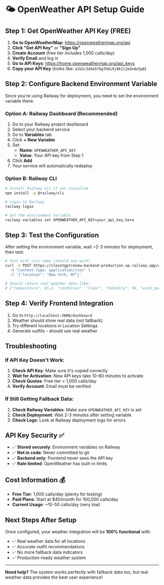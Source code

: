 # 🌤️ OpenWeather API Setup Guide

## Step 1: Get OpenWeather API Key (FREE)

1. **Go to OpenWeatherMap**: https://openweathermap.org/api
2. **Click "Get API Key"** or **"Sign Up"**
3. **Create Account** (free tier includes 1,000 calls/day)
4. **Verify Email** and log in
5. **Go to API Keys**: https://home.openweathermap.org/api_keys
6. **Copy your API Key** (looks like: `a1b2c3d4e5f6g7h8i9j0k1l2m3n4o5p6`)

## Step 2: Configure Backend Environment Variable

Since you're using Railway for deployment, you need to set the environment variable there:

### Option A: Railway Dashboard (Recommended)
1. Go to your Railway project dashboard
2. Select your backend service
3. Go to **Variables** tab
4. Click **+ New Variable**
5. Set:
   - **Name**: `OPENWEATHER_API_KEY`
   - **Value**: Your API key from Step 1
6. Click **Add**
7. Your service will automatically redeploy

### Option B: Railway CLI
```bash
# Install Railway CLI if not installed
npm install -g @railway/cli

# Login to Railway
railway login

# Set the environment variable
railway variables set OPENWEATHER_API_KEY=your_api_key_here
```

## Step 3: Test the Configuration

After setting the environment variable, wait ~2-3 minutes for deployment, then test:

```bash
# Test with city name (should now work)
curl -X POST https://closetgptrenew-backend-production.up.railway.app/api/weather \
  -H "Content-Type: application/json" \
  -d '{"location": "New York, NY"}'

# Should return real weather data like:
# {"temperature": 65.2, "condition": "Clear", "humidity": 58, "wind_speed": 3.2, "location": "New York", "precipitation": 0}
```

## Step 4: Verify Frontend Integration

1. Go to `http://localhost:3000/dashboard`
2. Weather should show real data (not fallback)
3. Try different locations in Location Settings
4. Generate outfits - should use real weather

## Troubleshooting

### If API Key Doesn't Work:
1. **Check API Key**: Make sure it's copied correctly
2. **Wait for Activation**: New API keys take 10-60 minutes to activate
3. **Check Quotas**: Free tier = 1,000 calls/day
4. **Verify Account**: Email must be verified

### If Still Getting Fallback Data:
1. **Check Railway Variables**: Make sure `OPENWEATHER_API_KEY` is set
2. **Check Deployment**: Wait 2-3 minutes after setting variable
3. **Check Logs**: Look at Railway deployment logs for errors

## API Key Security ✅

- ✅ **Stored securely**: Environment variables on Railway
- ✅ **Not in code**: Never committed to git
- ✅ **Backend only**: Frontend never sees the API key
- ✅ **Rate limited**: OpenWeather has built-in limits

## Cost Information 💰

- **Free Tier**: 1,000 calls/day (plenty for testing)
- **Paid Plans**: Start at $40/month for 100,000 calls/day
- **Current Usage**: ~10-50 calls/day (very low)

## Next Steps After Setup

Once configured, your weather integration will be **100% functional** with:
- ✅ Real weather data for all locations
- ✅ Accurate outfit recommendations
- ✅ No more fallback data indicators
- ✅ Production-ready weather system

---

**Need help?** The system works perfectly with fallback data too, but real weather data provides the best user experience!
